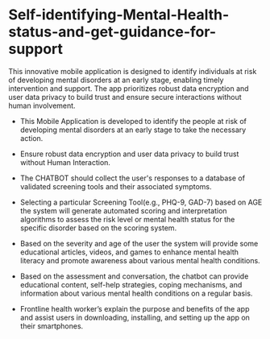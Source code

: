 # Self-identifying-Mental-Health-status-and-get-guidance-for-support
This innovative mobile application is designed to identify individuals at risk of developing mental disorders at an early stage, enabling timely intervention and support. The app prioritizes robust data encryption and user data privacy to build trust and ensure secure interactions without human involvement.

* This Mobile Application is developed to identify the people at risk of developing mental disorders at an early stage to take the necessary action.

* Ensure robust data encryption and user data privacy to build trust without Human Interaction.

* The CHATBOT should collect the user's responses to a database of validated screening tools and their associated symptoms.

* Selecting a particular Screening Tool(e.g., PHQ-9, GAD-7) based on AGE the system will generate automated scoring and interpretation algorithms to assess the risk level or mental health status for the specific disorder based on the scoring system.

* Based on the severity and age of the user the system will provide some educational articles, videos, and games to enhance mental health literacy and promote awareness about various mental health conditions.

* Based on the assessment and conversation, the chatbot can provide educational content, self-help strategies, coping mechanisms, and information about various mental health conditions on a regular basis.

* Frontline health worker’s explain the purpose and benefits of the app and assist users in downloading, installing, and setting up the app on their smartphones. 
